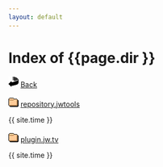 ```yaml
---
layout: default
---
```

<h1>Index of {{page.dir }}</h1>
<p><img src="/icons/back.gif" alt="[DIR]" /> <a href="..">Back</a></p>
<p><img src="/icons/folder.gif" alt="[DIR]" /> <a href="repository.jwtools/">repository.jwtools</a></p> {{ site.time }}
<p><img src="/icons/folder.gif" alt="[DIR]" /> <a href="plugin.jw.tv/">plugin.jw.tv</a></p> {{ site.time }}


